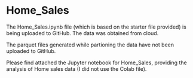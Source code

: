 # Home_Sales

The Home_Sales.ipynb file (which is based on the starter file provided) is being uploaded to GitHub.  The data was obtained from cloud. 

The parquet files generated while partioning the data have not been uploaded to GitHub. 

Please find attached the Jupyter notebook for Home_Sales, providing the analysis of Home sales data (I did not use the Colab file). 
